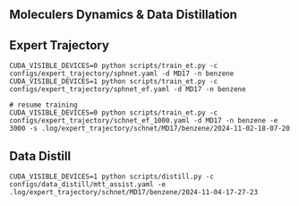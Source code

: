 ## Moleculers Dynamics & Data Distillation

## Expert Trajectory

```shell
CUDA_VISIBLE_DEVICES=0 python scripts/train_et.py -c configs/expert_trajectory/sphnet.yaml -d MD17 -n benzene
CUDA_VISIBLE_DEVICES=1 python scripts/train_et.py -c configs/expert_trajectory/sphnet_ef.yaml -d MD17 -n benzene
 
# resume training
CUDA_VISIBLE_DEVICES=0 python scripts/train_et.py -c configs/expert_trajectory/schnet_ef_1000.yaml -d MD17 -n benzene -e 3000 -s .log/expert_trajectory/schnet/MD17/benzene/2024-11-02-18-07-20
```

## Data Distill

```shell
CUDA_VISIBLE_DEVICES=1 python scripts/distill.py -c configs/data_distill/mtt_assist.yaml -e .log/expert_trajectory/schnet/MD17/benzene/2024-11-04-17-27-23
```